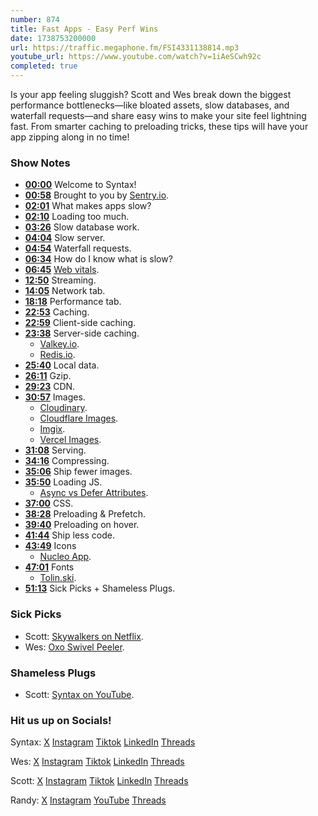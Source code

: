 ```yaml
---
number: 874
title: Fast Apps - Easy Perf Wins
date: 1738753200000
url: https://traffic.megaphone.fm/FSI4331138814.mp3
youtube_url: https://www.youtube.com/watch?v=1iAeSCwh92c
completed: true
---
```

	
Is your app feeling sluggish? Scott and Wes break down the biggest performance bottlenecks—like bloated assets, slow databases, and waterfall requests—and share easy wins to make your site feel lightning fast. From smarter caching to preloading tricks, these tips will have your app zipping along in no time!

### Show Notes

* **[00:00](#t=00:00)** Welcome to Syntax!
* **[00:58](#t=00:58)** Brought to you by [Sentry.io](https://sentry.io/syntax).
* **[02:01](#t=02:01)** What makes apps slow?
* **[02:10](#t=02:10)** Loading too much.
* **[03:26](#t=03:26)** Slow database work.
* **[04:04](#t=04:04)** Slow server.
* **[04:54](#t=04:54)** Waterfall requests.
* **[06:34](#t=06:34)** How do I know what is slow?
* **[06:45](#t=06:45)** [Web vitals](https://webvitals.com/).
* **[12:50](#t=12:50)** Streaming.
* **[14:05](#t=14:05)** Network tab.
* **[18:18](#t=18:18)** Performance tab.
* **[22:53](#t=22:53)** Caching.
* **[22:59](#t=22:59)** Client-side caching.
* **[23:38](#t=23:38)** Server-side caching.
  * [Valkey.io](https://valkey.io/).
  * [Redis.io](https://redis.io/).
* **[25:40](#t=25:40)** Local data.
* **[26:11](#t=26:11)** Gzip.
* **[29:23](#t=29:23)** CDN.
* **[30:57](#t=30:57)** Images.
  * [Cloudinary](https://cloudinary.com/).
  * [Cloudflare Images](https://www.cloudflare.com/en-ca/developer-platform/products/cloudflare-images/).
  * [Imgix](https://www.imgix.com/).
  * [Vercel Images](https://vercel.com/blog/images-on-the-web).
* **[31:08](#t=31:08)** Serving.
* **[34:16](#t=34:16)** Compressing.
* **[35:06](#t=35:06)** Ship fewer images.
* **[35:50](#t=35:50)** Loading JS.
  * [Async vs Defer Attributes](https://www.growingwiththeweb.com/2014/02/async-vs-defer-attributes.html).
* **[37:00](#t=37:00)** CSS.
* **[38:28](#t=38:28)** Preloading & Prefetch.
* **[39:40](#t=39:40)** Preloading on hover.
* **[41:44](#t=41:44)** Ship less code.
* **[43:49](#t=43:49)** Icons
  * [Nucleo App](https://nucleoapp.com/).
* **[47:01](#t=47:01)** Fonts
  * [Tolin.ski](https://tolin.ski/).
* **[51:13](#t=51:13)** Sick Picks + Shameless Plugs.

### Sick Picks

- Scott: [Skywalkers on Netflix](https://www.netflix.com/ca/title/81758544).
- Wes: [Oxo Swivel Peeler](https://amzn.to/40RO4Gt).

### Shameless Plugs

- Scott: [Syntax on YouTube](https://youtube.com/@syntaxfm).

### Hit us up on Socials!

Syntax: [X](https://twitter.com/syntaxfm) [Instagram](https://www.instagram.com/syntax_fm/) [Tiktok](https://www.tiktok.com/@syntaxfm) [LinkedIn](https://www.linkedin.com/company/96077407/admin/feed/posts/) [Threads](https://www.threads.net/@syntax_fm)

Wes: [X](https://twitter.com/wesbos) [Instagram](https://www.instagram.com/wesbos/) [Tiktok](https://www.tiktok.com/@wesbos) [LinkedIn](https://www.linkedin.com/in/wesbos/) [Threads](https://www.threads.net/@wesbos)

Scott: [X](https://twitter.com/stolinski) [Instagram](https://www.instagram.com/stolinski/) [Tiktok](https://www.tiktok.com/@stolinski) [LinkedIn](https://www.linkedin.com/in/stolinski/) [Threads](https://www.threads.net/@stolinski)

Randy: [X](https://twitter.com/randyrektor) [Instagram](https://www.instagram.com/randyrektor/) [YouTube](https://www.youtube.com/@randyrektor) [Threads](https://www.threads.net/@randyrektor)
